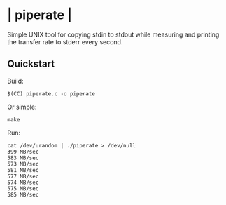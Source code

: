 # | piperate |

Simple UNIX tool for copying stdin to stdout while measuring and printing the
transfer rate to stderr every second.

## Quickstart

Build:

    $(CC) piperate.c -o piperate
    
Or simple:

    make

Run:

    cat /dev/urandom | ./piperate > /dev/null
    399 MB/sec
    583 MB/sec
    573 MB/sec
    581 MB/sec
    577 MB/sec
    574 MB/sec
    575 MB/sec
    585 MB/sec

